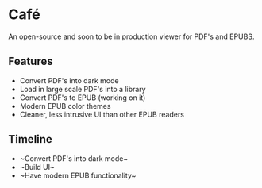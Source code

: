 # Café

An open-source and soon to be in production viewer for PDF's and EPUBS. 

## Features
* Convert PDF's into dark mode
* Load in large scale PDF's into a library
* Convert PDF's to EPUB (working on it)
* Modern EPUB color themes
* Cleaner, less intrusive UI than other EPUB readers

## Timeline
* ~Convert PDF's into dark mode~
* ~Build UI~
* ~Have modern EPUB functionality~



